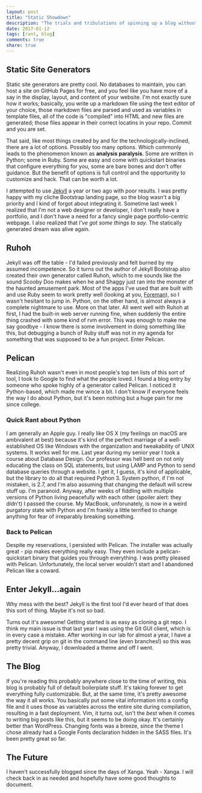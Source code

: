 ```yaml
---
layout: post
title: "Static Showdown"
description: "The trials and tribulations of spinning up a blog without WordPress."
date: 2017-01-12
tags: [rant, blog]
comments: true
share: true
---
```


## Static Site Generators

Static site generators are pretty cool. No databases to maintain, you can host a site on GitHub Pages for free, and you feel like you have more of a say in the display, layout, and content of your website. I'm not exactly sure how it works; basically, you write up a markdown file using the text editor of your choice, those markdown files are parsed and used as variables in template files, all of the code is "compiled" into HTML and new files are generated; those files appear in their correct locatins in your repo. Commit and you are set. 

That said, like most things created by and for the technologically-inclined, there are a lot of options. Possibly too many options. Which commonly leads to the phenomenon known as **analysis paralysis**. Some are written in Python; some in Ruby. Some are easy and come with quickstart binaries that configure everything for you, some are bare bones and don't offer guidance. But the benefit of options is full control and the opportunity to customize and hack. That can be worth a lot.

I attempted to use [Jekyll](http://jekyllrb.com) a year or two ago with poor results. I was pretty happy with my cliche Bootstrap landing page, so the blog wasn't a big priority and I kind of forgot about integrating it. Sometime last week I realized that I'm not a web designer or developer, I don't really have a portfolio, and I don't have a need for a fancy single page portfolio-centric webpage. I also realized that *I've got some things to say*. The statically generated dream was alive again.

## Ruhoh

Jekyll was off the table - I'd failed previously and felt burned by my assumed incompetence. So it turns out the author of Jekyll Bootstrap also created their own generator called Ruhoh, which to me sounds like the sound Scooby Doo makes when he and Shaggy just ran into the monster of the haunted amusement park. Most of the apps I've used that are built with and use Ruby seem to work pretty well (looking at you, [Foreman](http://theforeman.org)), so I wasn't hesitant to jump in. Python, on the other hand, is almost always a complete nightmare to use. More on that later. All went well with Ruhoh at first, I had the built-in web server running fine, when suddenly the entire thing crashed with some kind of rvm error. This was enough to make me say goodbye - I know there is some involvement in doing something like this, but debugging a bunch of Ruby stuff was not in my agenda for something that was supposed to be a fun project. Enter Pelican.

## Pelican

Realizing Ruhoh wasn't even in most people's top ten lists of this sort of tool, I took to Google to find what the people loved. I found a blog entry by someone who spoke highly of a generator called Pelican. I noticed it Python-based, which made me wince a bit. I don't know if everyone feels the way I do about Python, but it's been nothing but a huge pain for me since college. 

### Quick Rant about Python

I am generally an Apple guy. I really like OS X (my feelings on macOS are ambivalent at best) because it's kind of the perfect marriage of a well-established OS like Windows with the organization and tweakability of UNIX systems. It works well for me. Last year during my senior year I took a course about Database Design. Our professor was hell bent on not only educating the class on SQL statements, but using LAMP and Python to send database queries through a website. I get it, I guess, it's kind of applicable, but the library to do all that required Python 3. System python, if I'm not mistaken, is 2.7, and I'm also assuming that changing the default will screw stuff up. I'm paranoid. Anyway, after weeks of fiddling with multiple versions of Python living peacefully with each other (spoiler alert: they didn't) I passed the course. My MacBook, unforunately, is now in a weird purgatory state with Python and I'm frankly a little terrified to change anything for fear of irreparably breaking something.

### Back to Pelican

Despite my reservations, I persisted with Pelican. The installer was actually great - pip makes everything really easy. They even include a pelican-quickstart binary that guides you through everything. I was pretty pleased with Pelican. Unfortunately, the local server wouldn't start and I abandoned Pelican like a coward.

## Enter Jekyll...again

Why mess with the best? Jekyll is the first tool I'd ever heard of that does this sort of thing. Maybe it's not so bad.

Turns out it's awesome! Getting started is as easy as cloning a git repo. I think my main issue is that last year I was using the Git GUI client, which is in every case a mistake. After working in our lab for almost a year, I have a pretty decent grip on git in the command line (even branches!) so this was pretty trivial. Anyway, I downloaded a theme and off I went.

## The Blog

If you're reading this probably anywhere close to the time of writing, this blog is probably full of default boilerplate stuff. It's taking forever to get everything fully customizable. But, at the same time, it's pretty awesome the way it all works. You basically put some vital information into a config file and it uses those as variables across the entire site during compilation, resulting in a fast deployment. Vim, it turns out, isn't the *best* when it comes to writing big posts like this, but it seems to be doing okay. It's certainly better than WordPress. Changing fonts was a breeze, since the theme I chose already had a Google Fonts declaration hidden in the SASS files. It's been pretty great so far.

## The Future

I haven't successfully blogged since the days of Xanga. Yeah - Xanga. I will check back in as needed and hopefully have some good thoughts to document.  
